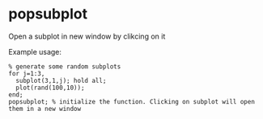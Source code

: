 # popsubplot
Open a subplot in new window by clikcing on it

Example usage:
```
% generate some random subplots
for j=1:3, 
  subplot(3,1,j); hold all; 
  plot(rand(100,10)); 
end; 
popsubplot; % initialize the function. Clicking on subplot will open them in a new window

```
